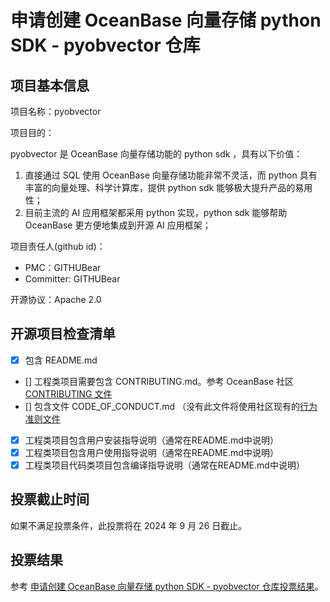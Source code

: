 # 申请创建 OceanBase 向量存储 python SDK - pyobvector 仓库

## 项目基本信息

项目名称：pyobvector

项目目的：

pyobvector 是 OceanBase 向量存储功能的 python sdk ，具有以下价值：

1. 直接通过 SQL 使用 OceanBase 向量存储功能非常不灵活，而 python 具有丰富的向量处理、科学计算库，提供 python sdk 能够极大提升产品的易用性；
2. 目前主流的 AI 应用框架都采用 python 实现，python sdk 能够帮助 OceanBase 更方便地集成到开源 AI 应用框架；

项目责任人(github id)：

- PMC：GITHUBear
- Committer: GITHUBear

开源协议：Apache 2.0

## 开源项目检查清单

- [x] 包含 README.md
- [] 工程类项目需要包含 CONTRIBUTING.md。参考 OceanBase 社区 [CONTRIBUTING 文件](https://github.com/oceanbase/.github/blob/main/CONTRIBUTING.md)
- [] 包含文件 CODE_OF_CONDUCT.md （没有此文件将使用社区现有的[行为准则文件](https://github.com/oceanbase/.github/blob/main/CODE_OF_CONDUCT.md)
- [x] 工程类项目包含用户安装指导说明（通常在README.md中说明）
- [x] 工程类项目包含用户使用指导说明（通常在README.md中说明）
- [x] 工程类项目代码类项目包含编译指导说明（通常在README.md中说明）

## 投票截止时间

如果不满足投票条件，此投票将在 2024 年 9 月 26 日截止。


## 投票结果

参考 [申请创建 OceanBase 向量存储 python SDK - pyobvector 仓库投票结果](https://github.com/oceanbase/community/pull/17)。
